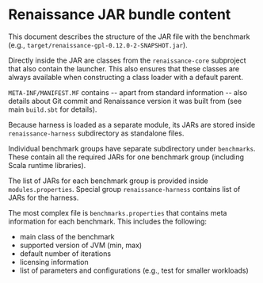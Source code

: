 # Renaissance JAR bundle content

This document describes the structure of the JAR file with the benchmark
(e.g., `target/renaissance-gpl-0.12.0-2-SNAPSHOT.jar`).

Directly inside the JAR are classes from the `renaissance-core` subproject
that also contain the launcher. This also ensures that these classes are
always available when constructing a class loader with a default parent.

`META-INF/MANIFEST.MF` contains -- apart from standard information -- also
details about Git commit and Renaissance version it was built from
(see main `build.sbt` for details).

Because harness is loaded as a separate module, its JARs are stored inside
`renaissance-harness` subdirectory as standalone files.

Individual benchmark groups have separate subdirectory under `benchmarks`.
These contain all the required JARs for one benchmark group (including Scala
runtime libraries).

The list of JARs for each benchmark group is provided inside
`modules.properties`. Special group `renaissance-harness` contains list of JARs
for the harness.

The most complex file is `benchmarks.properties` that contains meta information
for each benchmark. This includes the following:

 * main class of the benchmark
 * supported version of JVM (min, max)
 * default number of iterations
 * licensing information
 * list of parameters and configurations (e.g., test for smaller workloads)
